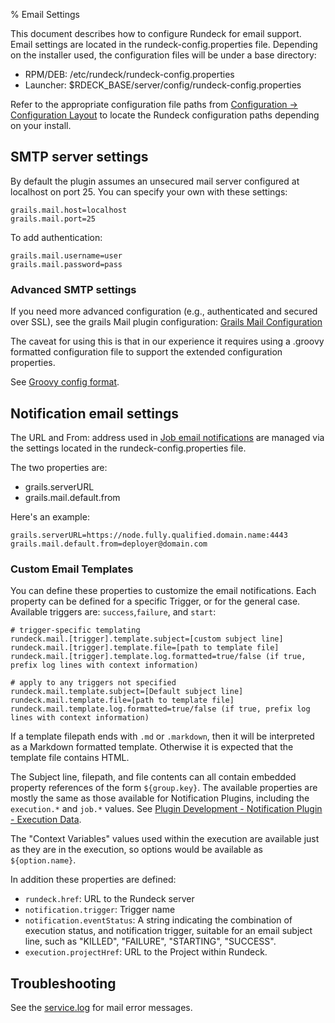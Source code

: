 % Email Settings

This document describes how to configure Rundeck for email
support. 
Email settings are located in the rundeck-config.properties file. Depending on the installer used, the configuration files will be under a base directory:

* RPM/DEB: /etc/rundeck/rundeck-config.properties
* Launcher: $RDECK_BASE/server/config/rundeck-config.properties

Refer to the appropriate configuration file paths from [Configuration -> Configuration Layout](configuration-file-reference.html#configuration-layout) to locate the Rundeck configuration paths depending on your install.

## SMTP server settings

By default the plugin assumes an unsecured mail server configured at localhost on port 25.
You can specify your own with these settings:

	grails.mail.host=localhost
	grails.mail.port=25

To add authentication:

	grails.mail.username=user
	grails.mail.password=pass

### Advanced SMTP settings
If you need more advanced configuration (e.g., authenticated and secured over SSL), 
see the grails Mail plugin configuration: 
[Grails Mail Configuration](http://www.grails.org/plugin/mail#Configuration)

The caveat for using this is that in our experience it requires using a .groovy formatted configuration file to support the extended configuration properties.

See [Groovy config format](configuration-file-reference.html#groovy-config-format).

## Notification email settings

The URL and From: address used in [Job email notifications](../manual/jobs.html#job-notifications)  are managed via the settings located in the rundeck-config.properties file.

The two properties are:

* grails.serverURL
* grails.mail.default.from

Here's an example:

    grails.serverURL=https://node.fully.qualified.domain.name:4443
    grails.mail.default.from=deployer@domain.com

### Custom Email Templates

You can define these properties to customize the email notifications. Each property can be defined for a specific Trigger, or for the general case.  Available triggers are: `success`,`failure`, and `start`:

    # trigger-specific templating
    rundeck.mail.[trigger].template.subject=[custom subject line]
    rundeck.mail.[trigger].template.file=[path to template file]
    rundeck.mail.[trigger].template.log.formatted=true/false (if true, prefix log lines with context information)

    # apply to any triggers not specified
    rundeck.mail.template.subject=[Default subject line]
    rundeck.mail.template.file=[path to template file]
    rundeck.mail.template.log.formatted=true/false (if true, prefix log lines with context information)

If a template filepath ends with `.md` or `.markdown`, then it will be interpreted as a Markdown formatted template.  Otherwise it is expected that the template file contains HTML.

The Subject line, filepath, and file contents can all contain embedded property references of the form `${group.key}`.  The available properties are mostly the same as those available for Notification Plugins, including the `execution.*` and `job.*` values.  See [Plugin Development - Notification Plugin - Execution Data][].

[Plugin Development - Notification Plugin - Execution Data]: ../developer/notification-plugin.html#execution-data

The "Context Variables" values used within the execution are available just as they are in the execution, so options would be available as `${option.name}`.

In addition these properties are defined:

* `rundeck.href`: URL to the Rundeck server
* `notification.trigger`: Trigger name
* `notification.eventStatus`: A string indicating the combination of execution status, and notification trigger, suitable for an email subject line, such as "KILLED", "FAILURE", "STARTING", "SUCCESS".
* `execution.projectHref`: URL to the Project within Rundeck.

## Troubleshooting

See the [service.log](logging.html#service.log) for mail error messages.

